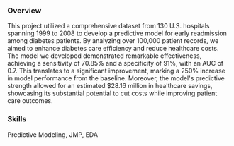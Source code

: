 ### Overview
This project utilized a comprehensive dataset from 130 U.S. hospitals spanning 1999 to 2008 to develop a predictive model for early readmission among diabetes patients. By analyzing over 100,000 patient records, we aimed to enhance diabetes care efficiency and reduce healthcare costs. The model we developed demonstrated remarkable effectiveness, achieving a sensitivity of 70.85% and a specificity of 91%, with an AUC of 0.7. This translates to a significant improvement, marking a 250% increase in model performance from the baseline. Moreover, the model's predictive strength allowed for an estimated $28.16 million in healthcare savings, showcasing its substantial potential to cut costs while improving patient care outcomes.

### Skills
Predictive Modeling, JMP, EDA
